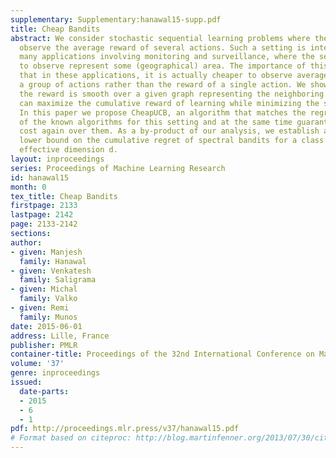 ```yaml
---
supplementary: Supplementary:hanawal15-supp.pdf
title: Cheap Bandits
abstract: We consider stochastic sequential learning problems where the learner can
  observe the average reward of several actions. Such a setting is interesting in
  many applications involving monitoring and surveillance, where the set of the actions
  to observe represent some (geographical) area. The importance of this setting is
  that in these applications, it is actually cheaper to observe average reward of
  a group of actions rather than the reward of a single action. We show that when
  the reward is smooth over a given graph representing the neighboring actions, we
  can maximize the cumulative reward of learning while minimizing the sensing cost.
  In this paper we propose CheapUCB, an algorithm that matches the regret guarantees
  of the known algorithms for this setting and at the same time guarantees a linear
  cost again over them. As a by-product of our analysis, we establish a Ω(\sqrt(dT))
  lower bound on the cumulative regret of spectral bandits for a class of graphs with
  effective dimension d.
layout: inproceedings
series: Proceedings of Machine Learning Research
id: hanawal15
month: 0
tex_title: Cheap Bandits
firstpage: 2133
lastpage: 2142
page: 2133-2142
sections: 
author:
- given: Manjesh
  family: Hanawal
- given: Venkatesh
  family: Saligrama
- given: Michal
  family: Valko
- given: Remi
  family: Munos
date: 2015-06-01
address: Lille, France
publisher: PMLR
container-title: Proceedings of the 32nd International Conference on Machine Learning
volume: '37'
genre: inproceedings
issued:
  date-parts:
  - 2015
  - 6
  - 1
pdf: http://proceedings.mlr.press/v37/hanawal15.pdf
# Format based on citeproc: http://blog.martinfenner.org/2013/07/30/citeproc-yaml-for-bibliographies/
---
```


